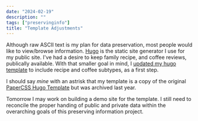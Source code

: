 ```yaml
---
date: "2024-02-19"
description: ""
tags: ["preservinginfo"]
title: "Template Adjustments"
---
```

Although raw ASCII text is my plan for data preservation, most people would like to view/browse information.  [Hugo](https://gohugo.io/) is the static site generator I use for my public site.  I've had a desire to keep family recipe, and coffee reviews, publically available.  With that smaller goal in mind, I [updated my hugo template](https://github.com/ssmiller25/r15-papercss-hugo-theme/pull/1) to include recipe and coffee subtypes, as a first step.

I should say _mine_ with an astrisk that my template is a copy of the original [PaperCSS Hugo Template](https://github.com/zwbetz-gh/papercss-hugo-theme) but was archived last year.  

Tomorrow I may work on building a demo site for the template.  I still need to reconcile the proper handing of public and private data within the overarching goals of this preserving information project.